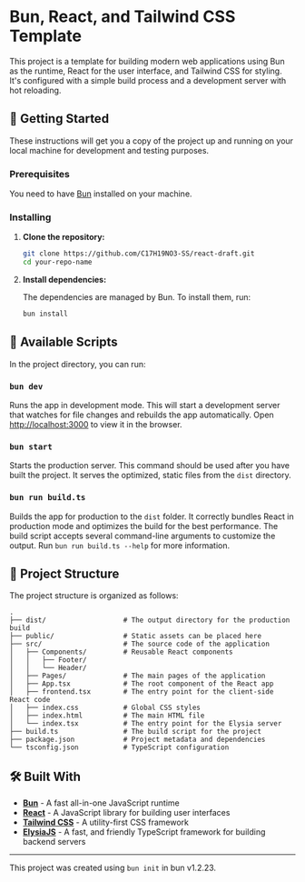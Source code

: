 # Bun, React, and Tailwind CSS Template

This project is a template for building modern web applications using Bun as the runtime, React for the user interface, and Tailwind CSS for styling. It's configured with a simple build process and a development server with hot reloading.

## 🚀 Getting Started

These instructions will get you a copy of the project up and running on your local machine for development and testing purposes.

### Prerequisites

You need to have [Bun](https://bun.sh/) installed on your machine.

### Installing

1.  **Clone the repository:**

    ```bash
    git clone https://github.com/C17H19NO3-SS/react-draft.git
    cd your-repo-name
    ```

2.  **Install dependencies:**

    The dependencies are managed by Bun. To install them, run:

    ```bash
    bun install
    ```

## 📜 Available Scripts

In the project directory, you can run:

### `bun dev`

Runs the app in development mode. This will start a development server that watches for file changes and rebuilds the app automatically. Open [http://localhost:3000](http://localhost:3000) to view it in the browser.

### `bun start`

Starts the production server. This command should be used after you have built the project. It serves the optimized, static files from the `dist` directory.

### `bun run build.ts`

Builds the app for production to the `dist` folder. It correctly bundles React in production mode and optimizes the build for the best performance. The build script accepts several command-line arguments to customize the output. Run `bun run build.ts --help` for more information.

## 📁 Project Structure

The project structure is organized as follows:

```
.
├── dist/                   # The output directory for the production build
├── public/                 # Static assets can be placed here
├── src/                    # The source code of the application
│   ├── Components/         # Reusable React components
│   │   ├── Footer/
│   │   └── Header/
│   ├── Pages/              # The main pages of the application
│   ├── App.tsx             # The root component of the React app
│   ├── frontend.tsx        # The entry point for the client-side React code
│   ├── index.css           # Global CSS styles
│   ├── index.html          # The main HTML file
│   └── index.tsx           # The entry point for the Elysia server
├── build.ts                # The build script for the project
├── package.json            # Project metadata and dependencies
└── tsconfig.json           # TypeScript configuration
```

## 🛠️ Built With

*   [**Bun**](https://bun.sh/) - A fast all-in-one JavaScript runtime
*   [**React**](https://reactjs.org/) - A JavaScript library for building user interfaces
*   [**Tailwind CSS**](https://tailwindcss.com/) - A utility-first CSS framework
*   [**ElysiaJS**](https://elysiajs.com/) - A fast, and friendly TypeScript framework for building backend servers

---
This project was created using `bun init` in bun v1.2.23.
